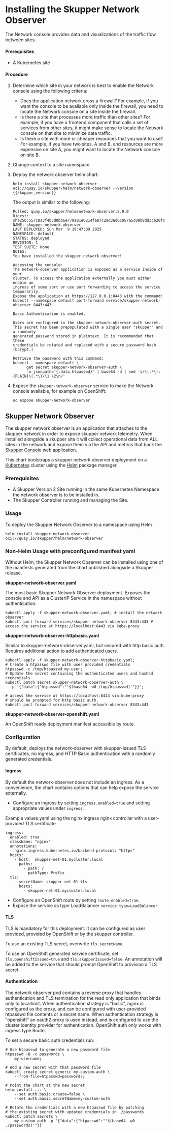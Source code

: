 # Installing the Skupper Network Observer

The Network console provides data and visualizations of the traffic
flow between sites.

#### Prerequisites

- A Kubernetes site

#### Procedure

1. Determine which site in your network is best to enable the Network
   console using the following criteria:

   - Does the application network cross a firewall? For example, if
     you want the console to be available only inside the firewall,
     you need to locate the Network console on a site inside the
     firewall.
   - Is there a site that processes more traffic than other sites? For
     example, if you have a frontend component that calls a set of
     services from other sites, it might make sense to locate the
     Network console on that site to minimize data traffic.
   - Is there a site with more or cheaper resources that you want to
     use? For example, if you have two sites, A and B, and resources
     are more expensive on site A, you might want to locate the
     Network console on site B.

1. Change context to a site namespace.

1. Deploy the network observer helm chart:
   ~~~
   helm install skupper-network-observer oci://quay.io/skupper/helm/network-observer --version {{skupper_version}}
   ~~~

   The output is similar to the following:
   ~~~
   Pulled: quay.io/skupper/helm/network-observer:2.0.0
   Digest: sha256:557c8a3f4b5d8bb6e779a81e6214fa87c2ad3ad0c957a5c08b8dd3cb20fc7cfe
   NAME: skupper-network-observer
   LAST DEPLOYED: Sun Mar  9 19:47:09 2025
   NAMESPACE: default
   STATUS: deployed
   REVISION: 1
   TEST SUITE: None
   NOTES:
   You have installed the skupper network observer!

   Accessing the console:
   The network-observer application is exposed as a service inside of your
   cluster. To access the application externally you must either enable an
   ingress of some sort or use port forwarding to access the service
   temporarily.
   Expose the application at https://127.0.0.1:8443 with the command:
   kubectl --namespace default port-forward service/skupper-network-observer 8443:443

   Basic Authentication is enabled.

   Users are configured in the skupper-network-observer-auth secret.
   This secret has been prepopulated with a single user "skupper" and a randomly
   generated password stored in plaintext. It is recommended that these
   credentials be rotated and replaced with a secure password hash (bcrypt.)

   Retrieve the password with this command:
   kubectl --namespace default \
         get secret skupper-network-observer-auth \
         -o jsonpath='{.data.htpasswd}' | base64 -d | sed 's/\(.*\):{PLAIN}\(.*\)/\1 \2\n/'
   ~~~
1. Expose the `skupper-network-observer` service to make the Network
   console available, for example on OpenShift:

   ~~~
   oc expose skupper-network-observer
   ~~~

## Skupper Network Observer

The skupper network observer is an application that attaches to the skupper
network in order to expose skupper network telemetry. When installed alongside
a skupper site it will collect operational data from ALL sites in the network
and expose them via the API and metrics that back the [Skupper
Console](https://github.com/skupperproject/skupper-console) web application.

This chart bootstraps a skupper network observer deployment on a
[Kubernetes](http://kubernetes.io) cluster using the [Helm](https://helm.sh)
package manager.

### Prerequisites

- A Skupper Version 2 Site running in the same Kubernetes Namespace the network
observer is to be installed in.
- The Skupper Controller running and managing the Site.

### Usage

To deploy the Skupper Network Observer to a namespace using Helm

~~~
helm install skupper-network-observer oci://quay.io/skupper/helm/network-observer
~~~

### Non-Helm Usage with preconfigured manifest yaml

Without Helm, the Skupper Network Observer can be installed using one of the manifests generated from the chart published alongside a Skupper release.

**skupper-network-observer.yaml**

The most basic Skupper Network Observer deployment. Exposes the console and API as a ClusterIP Service in the namespace without authentication.

~~~
kubectl apply -f skupper-network-observer.yaml; # install the network observer
kubectl port-forward services/skupper-network-observer 8443:443 # access the service at https://localhost:8443 via kube-proxy
~~~

**skupper-network-observer-httpbasic.yaml**

Similar to skupper-network-observer.yaml, but secured with http basic auth. Requires additional action to add authenticated users.

~~~
kubectl apply -f skupper-network-observer-httpbasic.yaml;
# Create a htpasswd file with user provided credentials
htpasswd -c /tmp/htpasswd my-user;
# Update the secret containing the authenticated users and hashed credentials
kubectl patch secret skupper-network-observer-auth \
  -p '{"data":{"htpasswd":"'$(base64 -w0 /tmp/htpasswd)'"}}';

# access the service at https://localhost:8443 via kube-proxy
# should be prompted for http basic auth.
kubectl port-forward services/skupper-network-observer 8443:443
~~~

**skupper-network-observer-openshift.yaml**

An OpenShift ready deployment manifest accessible by route.

### Configuration

By default, deploys the network-observer with skupper-issued TLS certificates,
no ingress, and HTTP Basic authentication with a randomly generated
credentials.

#### Ingress

By default the network-observer does not include an ingress. As a convenience,
the chart contains options that can help expose the service externally.

- Configure an ingress by setting `ingress.enabled=true` and setting appropriate
values under `ingress`.

Example values.yaml using the nginx ingress nginx controller with a
user-provided TLS certificate

~~~
ingress:
  enabled: true
  className: "nginx"
  annotations:
    nginx.ingress.kubernetes.io/backend-protocol: "https"
  hosts:
    - host:  skupper-net-01.mycluster.local
      paths:
        - path: /
          pathType: Prefix
  tls:
    - secretName: skupper-net-01-tls
      hosts:
        - skupper-net-01.mycluster.local
~~~

- Configure an OpenShift route by setting `route.enabled=true`.
- Expose the service as type LoadBalancer `service.type=LoadBalancer`.

#### TLS

TLS is mandatory for this deployment. It can be configured as user provided, provided
by OpenShift or by the skupper controller.

To use an existing TLS secret, overwrite `tls.secretName`.

To use an OpenShift generated service certificate, set
`tls.openshiftIssued=true` and `tls.skupperIssued=false`. An annotation will be
added to the service that should prompt OpenShift to provision a TLS secret.

#### Authentication

The network observer pod contains a reverse proxy that handles authentication
and TLS termination for the read only application that binds only to localhost.
When authentication strategy is "basic", nginx is configured as the proxy, and
can be configured with user-provided htpasswd file contents or a secret name.
When authentication strategy is "openshift" an oauth2 proxy is used instead, and
is configured to use the cluster identity provider for authentication. OpenShift
auth only works with ingress type Route.

To set a secure basic auth credentials run:

~~~
# Use htpasswd to generate a new password file
htpasswd -B -c passwords \
    my-username;

# Add a new secret with that password file
kubectl create secret generic my-custom-auth \
    --from-file=htpasswd=passwords;

# Point the chart at the new secret
helm install ... \
    --set auth.basic.create=false \
    --set auth.basic.secretName=my-custom-auth

# Rotate the credentials with a new htpasswd file by patching
# the existing secret with updated credentials in ./passwords
kubectl patch secrets \
    my-custom-auth -p '{"data":{"htpasswd":"'$(base64 -w0 ./passwords)'"}}'

~~~
